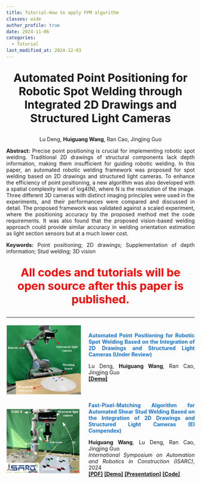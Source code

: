 ```yaml
---
title: Tutorial-How to apply FPM algorithm
classes: wide
author_profile: true
date: 2024-11-06
categories: 
  - Tutorial
last_modified_at: 2024-12-03
---
```



<div style="text-align: center;">
  <p style="font-size: 30px; font-weight: bold;">Automated Point Positioning for Robotic Spot Welding through Integrated 2D Drawings and Structured Light Cameras<br/>
  </p>
  <p>Lu Deng, <strong>Huiguang Wang</strong>,  Ran Cao, Jingjing Guo</p>
</div>



<div style="text-align: justify;">
  <p><strong>Abstract:</strong> Precise point positioning is crucial for implementing robotic spot welding. Traditional 2D drawings of structural components lack depth information, making them insufficient for guiding robotic welding. In this paper, an automated robotic welding framework was proposed for spot welding based on 2D drawings and structured light cameras. To enhance the efficiency of point positioning, a new algorithm was also developed with a spatial complexity level of log4(N), where N is the resolution of the image. Three different 3D cameras with distinct imaging principles were used in the experiments, and their performances were compared and discussed in detail. The proposed framework was validated against a scaled experiment, where the positioning accuracy by the proposed method met the code requirements. It was also found that the proposed vision-based welding approach could provide similar accuracy in welding orientation estimation as light section sensors but at a much lower cost.
  </p>
  <p><strong>Keywords:</strong> Point positioning; 2D drawings; Supplementation of depth information; Stud welding; 3D vision
  </p>
</div>

<div style="text-align: center;">
  <p style="color: red; font-size: 30px; font-weight: bold;">
    All codes and tutorials will be open source after this paper is published.
  </p>
</div>

<hr>

<div style="display: flex; align-items: center; margin-top: 20px; margin-bottom: 20px;">
  <img src="/web_resources\publication\picture\第二篇文章.png" style="flex-shrink: 0; width: 200px; margin-right: 20px;"/>
  <div style="text-align: justify;">
    <span style="color:#1772d0; display: block; margin-bottom: 10px;">
      <b>Automated Point Positioning for Robotic Spot Welding Based on the Integration of 2D Drawings and Structured Light Cameras (Under Review)</b>
    </span>
    <p>
      Lu Deng, <strong>Huiguang Wang</strong>,  Ran Cao, Jingjing Guo
      <br/>        
      <a href="https://youtu.be/-3JwZIYJyXY?si=GirI83uAahH1MXck"><b>[Demo]</b></a>
      <!-- <a href="https://huiguangwang.top/file/Code_FPM.rar"><b>[Code]</b></a> -->
      <br/>
    </p>
  </div>
</div>


<div style="display: flex; align-items: center; margin-top: 20px; margin-bottom: 20px;">
  <img src="/web_resources\publication\picture\ISARC.png" style="flex-shrink: 0; width: 200px; margin-right: 20px;"/>
  <div style="text-align: justify;">
    <span style="color:#1772d0; display: block; margin-bottom: 10px;">
      <b>Fast-Pixel-Matching Algorithm for Automated Shear Stud Welding Based on the Integration of 2D Drawings and Structured Light Cameras (EI Compendex)</b>
    </span>
    <p>
      <strong>Huiguang Wang</strong>, Lu Deng, Ran Cao, Jingjing Guo
      <br/>        
      <i>International Symposium on Automation and Robotics in Construction (ISARC)</i>, 2024
      <br/>
      <a href="https://www.iaarc.org/publications/fulltext/022_ISARC_2024_Paper_225.pdf"><b>[PDF]</b></a>
      <a href="https://www.youtube.com/watch?v=nrdaXvO8dkE"><b>[Demo]</b></a>
      <a href="https://youtu.be/1HMwYa4aOio"><b>[Presentation]</b></a>
      <a href="https://huiguangwang.top/file/AutoCAD_plug_in.rar"><b>[Code]</b></a><br>
    </p>
  </div>
</div>
